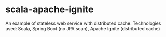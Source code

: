 # scala-apache-ignite
An example of stateless web service with distributed cache. Technologies used: Scala, Spring Boot (no JPA scan), Apache Ignite (distributed cache)
